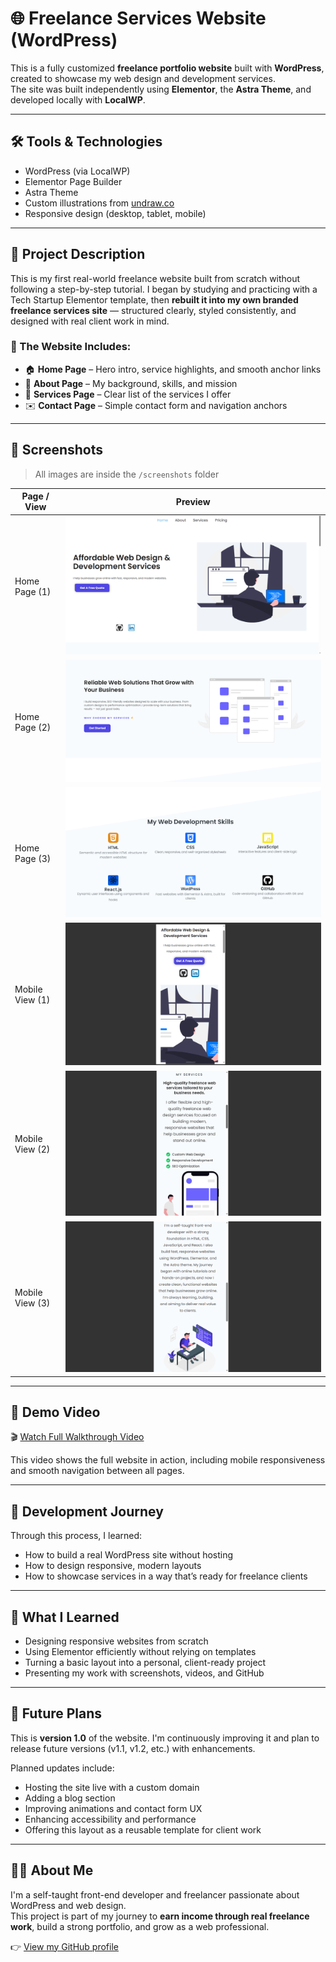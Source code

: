 # 🌐 Freelance Services Website (WordPress)

This is a fully customized **freelance portfolio website** built with **WordPress**, created to showcase my web design and development services.  
The site was built independently using **Elementor**, the **Astra Theme**, and developed locally with **LocalWP**.

---

## 🛠️ Tools & Technologies

- WordPress (via LocalWP)
- Elementor Page Builder
- Astra Theme
- Custom illustrations from [undraw.co](https://undraw.co)
- Responsive design (desktop, tablet, mobile)

---

## 📄 Project Description

This is my first real-world freelance website built from scratch without following a step-by-step tutorial. 
I began by studying and practicing with a Tech Startup Elementor template, then **rebuilt it into my own branded freelance services site** — structured clearly, styled consistently, and designed with real client work in mind.

### 🧩 The Website Includes:
- 🏠 **Home Page** – Hero intro, service highlights, and smooth anchor links
- 👤 **About Page** – My background, skills, and mission
- 💼 **Services Page** – Clear list of the services I offer
- ✉️ **Contact Page** – Simple contact form and navigation anchors

---

## 📸 Screenshots

> All images are inside the `/screenshots` folder

| Page / View        | Preview |
|--------------------|---------|
| Home Page (1)      | ![Home 1](./screenshots/home-page-1.png) |
| Home Page (2)      | ![Home 2](./screenshots/home-page-2.png) |
| Home Page (3)      | ![Home 3](./screenshots/home-page-3.png) |
| Mobile View (1)    | ![Mobile 1](./screenshots/responsive-mobile-1.png) |
| Mobile View (2)    | ![Mobile 2](./screenshots/responsive-mobile-2.png) |
| Mobile View (3)    | ![Mobile 3](./screenshots/responsive-mobile-3.png) |

---

## 🎥 Demo Video

🎬 [Watch Full Walkthrough Video](https://bit.ly/wordpress-demo-video)

This video shows the full website in action, including mobile responsiveness and smooth navigation between all pages.

---

## 🚀 Development Journey

Through this process, I learned:
- How to build a real WordPress site without hosting
- How to design responsive, modern layouts
- How to showcase services in a way that’s ready for freelance clients

---

## 🧠 What I Learned

- Designing responsive websites from scratch
- Using Elementor efficiently without relying on templates
- Turning a basic layout into a personal, client-ready project
- Presenting my work with screenshots, videos, and GitHub

---

## 📝 Future Plans

This is **version 1.0** of the website. I'm continuously improving it and plan to release future versions (v1.1, v1.2, etc.) with enhancements.

Planned updates include:
- Hosting the site live with a custom domain
- Adding a blog section
- Improving animations and contact form UX
- Enhancing accessibility and performance
- Offering this layout as a reusable template for client work

---

## 🙋‍♂️ About Me

I'm a self-taught front-end developer and freelancer passionate about WordPress and web design.  
This project is part of my journey to **earn income through real freelance work**, build a strong portfolio, and grow as a web professional.

👉 [View my GitHub profile](https://github.com/luaiadhmani)
